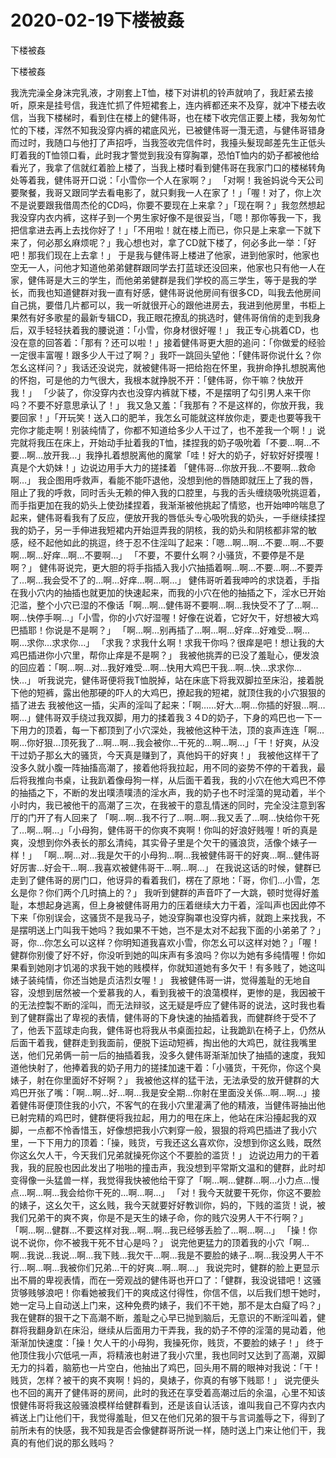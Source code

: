 # 2020-02-19下楼被姦



下楼被姦



下楼被姦


我洗完澡全身沫完乳液，才刚套上T恤，楼下对讲机的铃声就响了，我赶紧去接听，原来是挂号信，我连忙抓了件短裙套上，连内裤都还来不及穿，就冲下楼去收信，当我下楼梯时，看到住在楼上的健伟哥，也在楼下收完信正要上楼，我匆匆忙忙的下楼，浑然不知我没穿内裤的裙底风光，已被健伟哥一灠无遗，与健伟哥错身而过时，我随口与他打了声招呼，当我签收完信件时，我擡头髮现邮差先生正低头盯着我的T恤领口看，此时我才警觉到我没有穿胸罩，恐怕T恤内的奶子都被他给看光了，我拿了信就红着脸上楼了，当我上楼时看到健伟哥在我家门口的楼梯转角处等着我，健伟哥开口说：「小雪你一个人在家啊？」 「对啊！我爸妈说今天公司要聚餐，我哥又跟同学去看电影了，就只剩我一人在家了！」「喔！对了，你上次不是说要跟我借周杰伦的CD吗，你要不要现在上来拿？」「现在啊？」我忽然想起我没穿内衣内裤，这样子到一个男生家好像不是很妥当，「嗯！那你等我一下，我把信拿进去再上去找你好了！」「不用啦！就在楼上而已，你只是上来拿一下就下来了，何必那幺麻烦呢？」我心想也对，拿了CD就下楼了，何必多此一举：「好吧！那我们现在上去拿！」  于是我与健伟哥上楼进了他家，进到他家时，他家也空无一人，问他才知道他弟弟健群跟同学去打蓝球还没回来，他家也只有他一人在家，健伟哥是大三的学生，而他弟弟健群是我们学校的高三学生，等于是我的学长，而我也知道健群对我一直有好感，健伟哥说他房间有很多CD，叫我去他房间自己挑，要借几片都可以，我一听就很开心的跟他进房去，我进到他房里，书柜上果然有好多歌星的最新专辑CD，我正眼花撩乱的挑选时，健伟哥俏俏的走到我身后，双手轻轻扶着我的腰说道：「小雪，你身材很好喔！」  我正专心挑着CD，也没在意的回答着：「那有？还可以啦！」接着健伟哥更大胆的追问：「你做爱的经验一定很丰富喔！跟多少人干过了啊？」我吓一跳回头望他：「健伟哥你说什幺？你怎幺这样问？」我话还没说完，就被健伟哥一把给抱在怀里，我拚命挣扎想脱离他的怀抱，可是他的力气很大，我根本就挣脱不开：「健伟哥，你干嘛？快放开我！」  「少装了，你没穿内衣也没穿内裤就下楼，不是摆明了勾引男人来干你吗？不要不好意思承认了！」  我又急又羞：「我那有？不是这样的，你放开我，我要回家！」「开玩笑！送入口的肥羊，我怎幺可能就这样放你走，要走也要等我干完你才能走啊！别装纯情了，你都不知道给多少人干过了，也不差我一个啊！」说完就将我压在床上，开始动手扯着我的T恤，揉捏我的奶子吸吮着「不要…啊…不要…啊…放开我…」我挣扎着想脱离他的魔掌「哇！好大的奶子，好软好好摸喔！真是个大奶妹！」边说边用手大力的搓揉着  「健伟哥…你放开我…不要啊…救命啊…」  我企图用呼救声，看能不能吓退他，没想到他的唇随即就压上了我的唇，阻止了我的呼救，同时舌头无赖的伸入我的口腔里，与我的舌头缠绕吸吮挑逗着，而手指更加在我的奶头上使劲揉捏着，我渐渐被他挑起了情慾，也开始呻吟喘息了起来，健伟哥看我有了反应，便放开我的唇低头专心吸吮我的奶头，一手继续揉捏我的奶子，另一手伸进我短裙内开始逗弄我的阴核，我的奶头和阴核都非常的敏感，经不起他如此的挑逗，终于忍不住淫叫了起来：「嗯…啊…啊…不要…啊…不要啊…啊…好痒…啊…不要啊…」  「不要，不要什幺啊？小骚货，不要停是不是啊？」  健伟哥说完，更大胆的将手指插入我小穴抽插着啊…啊…不要…啊…不要弄了…啊…我会受不了的…啊…好痒…啊…啊…」  健伟哥听着我呻吟的求饶着，手指在我小穴内的抽插也就更加的快速起来，而我的小穴在他的抽插之下，淫水已开始氾滥，整个小穴已湿的不像话「啊…啊…健伟哥不要啊…啊…我快受不了了…啊…啊…快停手啊…」「小雪，你的小穴好湿喔！好像在说着，它好欠干，好想被大鸡巴插耶！你说是不是啊？」  「啊…啊…别再插了…啊…啊…好痒…好难受…啊…啊…求你…求求你…」  「求我？求我什幺啊！求我干你吗？很痒是吧！想让我的大鸡巴插进你小穴里，帮你止痒是不是啊？」  我被他挑弄的已没了羞耻心，便发浪的回应着：「啊…啊…对…我好难受…啊…快用大鸡巴干我…啊…快…求求你…快…」  听我说完，健伟哥便将我T恤脱掉，站在床底下将我双脚拉至床沿，接着脱下他的短裤，露出他那硬的吓人的大鸡巴，撩起我的短裙，就顶住我的小穴狠狠的插了进去  我被他这一插，尖声的淫叫了起来：「啊……好大…啊…你插的好狠…啊…啊…」健伟哥双手绕过我双脚，用力的揉着我３４D的奶子，下身的鸡巴也一下一下用力的顶着，每一下都顶到了小穴深处，我被他这种干法，顶的哀声连连「啊…啊…你好狠…顶死我了…啊…啊…我会被你…干死的…啊…啊…」「干！好爽，从没干过奶子那幺大的骚货，今天真是赚到了，真他妈干的好爽！」  我被他这样干了没多久就小腹一阵抽搐高潮了，接着他将我拉起，用不同的姿势不停的干着我，最后将我推向书桌，让我趴着像母狗一样，从后面干着我，我的小穴在他大鸡巴不停的抽插之下，不断的发出噗渍噗渍的淫水声，我的奶子也不时淫蕩的晃动着，半个小时内，我已被他干的高潮了三次，在我被干的意乱情迷的同时，完全没注意到客厅的门开了有人回来了  「啊…啊…我不行了…啊…啊…我又丢了…啊…快给你干死了…啊…啊…」「小母狗，健伟哥干的你爽不爽啊！你叫的好浪好贱喔！听的真是爽，没想到你外表长的那幺清纯，其实骨子里是个欠干的骚浪货，活像个婊子一样！」  「啊…啊…对…我是欠干的小母狗…啊…我被健伟哥干的好爽…啊…健伟哥好厉害…好会干…啊…我喜欢被健伟哥干…啊…啊…」  在我说这话的时候，健群已走到了健伟哥的房门口，他讶异的看着我们，楞在了原地：「哥，你们…小雪，怎幺是你？你们两个几时搞上的？」  我听到健群的声音吓了一大跳，顿时觉得好羞耻，本想起身逃离，但上身被健伟哥用力的压着继续大力干着，淫叫声也因此停不下来「你别误会，这骚货不是我马子，她没穿胸罩也没穿内裤，就跑上来找我，不是摆明送上门叫我干她吗？我如果不干她，岂不是太对不起我下面的小弟弟了？」  哥，你…你怎幺可以这样？你明知道我喜欢小雪，你怎幺可以这样对她？」「喔！健群你别傻了好不好，你没听到她的叫床声有多浪吗？你以为她有多纯情喔！你如果看到她刚才饥渴的求我干她的贱模样，你就知道她有多欠干！有多贱了，她这叫婊子装纯情，你还当她是贞洁烈女喔！」  我被健伟哥一讲，觉得羞耻的无地自容，没想到居然被一个爱慕我的人，看到我被干的浪蕩模样，更惨的是，我因被干的无法控製不断的淫叫，而无法辩驳，这无疑是呼应了健伟哥的说法，这时我也看到了健群露出了卑视的表情，健伟哥的下身快速的抽插着我，而健群终于受不了了，他丢下蓝球走向我，健伟哥也将我从书桌面拉起，让我跪趴在椅子上，仍然从后面干着我，健群走到我面前，便脱下运动短裤，掏出他的大鸡巴，就往我嘴里送，他们兄弟俩一前一后的抽插着我，没多久健伟哥渐渐加快了抽插的速度，我知道他快射了，他捧着我的奶子用力的搓揉加速干着：「小骚货，干死你，你这个臭婊子，射在你里面好不好啊？」  我被他这样的猛干法，无法承受的放开健群的大鸡巴开张了嘴：「啊…啊…好…啊…我是安全期…你射在里面没关係…啊…啊…」接着健伟哥便顶住我的小穴，不客气的在我小穴里灌满了他的精液，当健伟哥抽出他已射完精的鸡巴时，健群便将我拉起，用力的甩在床上，他站在床沿擡起我的双脚，一点都不怜香惜玉，好像想把我小穴剌穿一般，狠狠的将鸡巴插进了我小穴里，一下下用力的顶着：「操，贱货，亏我还这幺喜欢你，没想到你这幺贱，既然你这幺欠人干，今天我们兄弟就操死你这个不要脸的滥货！」  边说边用力的干着我，我的屁股也因此发出了啪啪的撞击声，我没想到平常斯文温和的健群，此时却变得像一头猛兽一样，我觉得我快被他给干穿了「啊…啊…健群…啊…小力点…慢点…啊…啊…我会给你干死的…啊…啊…」  「对！我今天就要干死你，你这不要脸的婊子，这幺欠干，这幺贱，我今天就要好好教训你，妈的，下贱的滥货！说，被我们兄弟干的爽不爽，你是不是天生的婊子命，你的贱穴没男人干不行啊？」「啊…啊…健群…不要这样对我…啊…啊…我已经够丢脸了…啊…啊…」  「操！你说不说你，你不被我干死不甘心是吗？」  说完他更猛力的顶着我的小穴「啊…啊…我说…我说…啊…我下贱…我欠干…啊…我是不要脸的婊子…啊…我没男人干不行…啊…啊…我被你们兄弟…干的好爽…啊…啊…」  我说完时，健群的脸上更显示出不屑的卑视表情，而在一旁观战的健伟哥也开口了：「健群，我没说错吧！这骚货够贱够浪吧！你看她被我们干的爽成这付得性，你信不信，以后我们想干她时，她一定马上自动送上门来，这种免费旳婊子，我们不干她，那不是太白癡了吗？」  我在健群的狠干之下高潮不断，羞耻之心早已抛到脑后，无意识的不断淫叫着，健群将我翻身趴在床沿，继续从后面用力干弄我，我的奶子不停的淫蕩的晃动着，他渐渐加快速度：「操！欠人干的小母狗，我操死你，贱货，不要脸的婊子！」  终于他顶住我小穴低吼一声，将精液也射进了我小穴里，我也同时又达到了高潮，双脚无力的抖着，脑筋也一片空白，他抽出了鸡巴，回头用不屑的眼神对我说：「干！贱货，怎样？被干的爽不爽啊！妈的，臭婊子，你真的有够下贱耶！」  说完便头也不回的离开了健伟哥的房间，此时的我还在享受着高潮过后的余温，心里不知该恨健伟哥将我这般骚浪模样给健群看到，还是该自认活该，谁叫我自己不穿内衣内裤送上门让他们干，我觉得羞耻，但又在他们兄弟的狠干与言词羞辱之下，得到了前所未有的快感，我不知我是否会像健群哥所说一样，随时送上门来让他们干，我真的有他们说的那幺贱吗？
            

